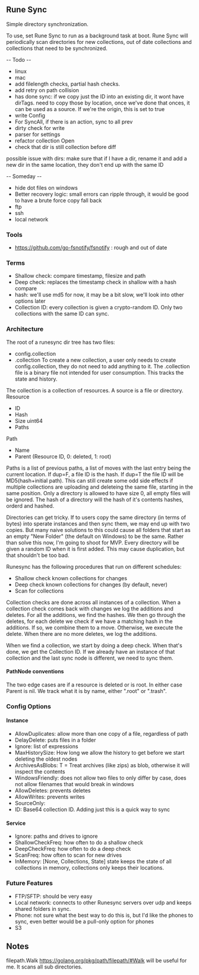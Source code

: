 ## Rune Sync
Simple directory synchronization.

To use, set Rune Sync to run as a background task at boot. Rune Sync will periodically scan directories for new collections, out of date collections and collections that need to be synchronized.

-- Todo --
* linux
* mac
* add filelength checks, partial hash checks.
* add retry on path collision
* has done sync: if we copy just the ID into an existing dir, it wont have dirTags. need to copy those by location, once we've done that onces, it can be used as a source. If we're the origin, this is set to true
* write Config
* For SyncAll, if there is an action, sync to all prev
* dirty check for write
* parser for settings
* refactor collection Open
* check that dir is still collection before diff

possible issue with dirs: make sure that if I have a dir, rename it and add a new dir in the same location, they don't end up with the same ID

-- Someday --
* hide dot files on windows
* Better recovery logic: small errors can ripple through, it would be good to have a brute force copy fall back
* ftp
* ssh
* local network
### Tools
* https://github.com/go-fsnotify/fsnotify : rough and out of date

### Terms
- Shallow check: compare timestamp, filesize and path
- Deep check: replaces the timestamp check in shallow with a hash compare
- hash: we'll use md5 for now, it may be a bit slow, we'll look into other options later
- Collection ID: every collection is given a crypto-random ID. Only two collections with the same ID can sync.

### Architecture
The root of a runesync dir tree has two files:
- config.collection
- .collection
To create a new collection, a user only needs to create config.collection, they do not need to add anything to it. The .collection file is a binary file not intended for user consumption. This tracks the state and history.

The collection is a collection of resources. A source is a file or directory.
Resource
- ID
- Hash
- Size uint64
- Paths

Path
- Name
- Parent (Resource ID, 0: deleted, 1: root)

Paths is a list of previous paths, a list of moves with the last entry being the current location. If dup=F, a file ID is the hash. If dup=T the file ID will be MD5(hash+initial path). This can still create some odd side effects if multiple collections are uploading and deleteing the same file, starting in the same position. Only a directory is allowed to have size 0, all empty files will be ignored. The hash of a directory will the hash of it's contents hashes, orderd and hashed.

Directories can get tricky. If to users copy the same directory (in terms of bytes) into sperate instances and then sync them, we may end up with two copies. But many naive solutions to this could cause all folders that start as an empty "New Folder" (the default on Windows) to be the same. Rather than solve this now, I'm going to shoot for MVP. Every directory will be given a random ID when it is first added. This may cause duplication, but that shouldn't be too bad.

Runesync has the following procedures that run on different schedules:
- Shallow check known collections for changes
- Deep check known collections for changes (by default, never)
- Scan for collections

Collection checks are done across all instances of a collection. When a collection check comes back with changes we log the additions and deletes. For all the additions, we find the hashes. We then go through the deletes, for each delete we check if we have a matching hash in the additions. If so, we combine them to a move. Otherwise, we execute the delete. When there are no more deletes, we log the additions.

When we find a collection, we start by doing a deep check. When that's done, we get the Collection ID. If we already have an instance of that collection and the last sync node is different, we need to sync them. 

#### PathNode conventions
The two edge cases are if a resource is deleted or is root. In either case Parent is nil. We track what it is by name, either ".root" or ".trash".

### Config Options

#### Instance
* AllowDuplicates: allow more than one copy of a file, regardless of path
* DelayDelete: puts files in a folder
* Ignore: list of expressions
* MaxHistorySize: How long we allow the history to get before we start deleting the oldest nodes
* ArchivesAsBlobs: T = Treat archives (like zips) as blob, otherwise it will inspect the contents
* WindowsFriendly: does not allow two files to only differ by case, does not allow filenames that would break in windows
* AllowDeletes: prevents deletes
* AllowWrites: prevents writes
* SourceOnly: 
* ID: Base64 collection ID. Adding just this is a quick way to sync

#### Service
* Ignore: paths and drives to ignore
* ShallowCheckFreq: how often to do a shallow check
* DeepCheckFreq: how often to do a deep check
* ScanFreq: how often to scan for new drives
* InMemory: [None, Collections, State] state keeps the state of all collections in memory, collections only keeps their locations.

### Future Features
* FTP/SFTP: should be very easy
* Local network: connects to other Runesync servers over udp and keeps shared folders in sync.
* Phone: not sure what the best way to do this is, but I'd like the phones to sync, even better would be a pull-only option for phones
* S3

## Notes
filepath.Walk https://golang.org/pkg/path/filepath/#Walk will be useful for me. It scans all sub directories.